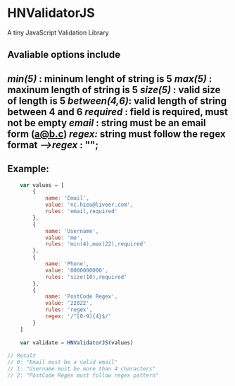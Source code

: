 # HNValidatorJS #
A tiny JavaScript Validation Library

## Avaliable options include ##
 _min(5)_ : mininum lenght of string is 5
 _max(5)_ : maxinum length of string is 5
 _size(5)_ : valid size of length is 5
 _between(4,6)_: valid length of string between 4 and 6
 _required_ : field is required, must not be empty
 _email_ : string must be an email form (a@b.c)
 _regex:_ string must follow the regex format
   _-->regex_ : "<pattern>";
 -------------------------------------------------------

## Example: ##
```javascript
    var values = [
        {
            name: 'Email',
            value: 'nc.hieu@liveer.com',
            rules: 'email,required'
        },
        {
            name: 'Username',
            value: 'me',
            rules: 'min(4),max(22),required'
        },
        {
            name: 'Phone',
            value: '0000000000',
            rules: 'size(10),required'
        },
        {
            name: 'PostCode Regex',
            value: '22022',
            rules: 'regex',
            regex: '/^[0-9]{4}$/'
        }
    ]
    
    var validate = HNValidatorJS(values)
    
// Result
// 0: "Email must be a valid email"
// 1: "Username must be more than 4 characters"
// 2: "PostCode Regex must follow regex pattern"
```
